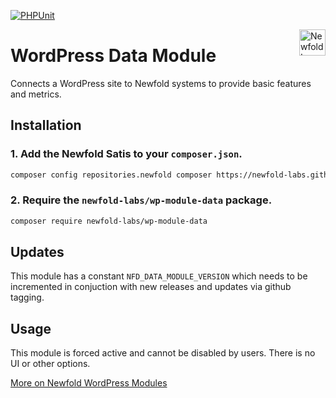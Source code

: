 [![PHPUnit ](https://newfold-labs.github.io/wp-module-data/phpunit/coverage.svg)](https://newfold-labs.github.io/wp-module-data/phpunit/html)

<a href="https://newfold.com/" target="_blank">
  <img src="https://newfold.com/content/experience-fragments/newfold/site-header/master/_jcr_content/root/header/logo.coreimg.svg/1621395071423/newfold-digital.svg" alt="Newfold Logo" title="Newfold Digital" align="right" height="42" />
</a>


# WordPress Data Module
 
Connects a WordPress site to Newfold systems to provide basic features and metrics.
 
 ## Installation
 
 ### 1. Add the Newfold Satis to your `composer.json`.
 
  ```bash
 composer config repositories.newfold composer https://newfold-labs.github.io/satis
 ```
 
 ### 2. Require the `newfold-labs/wp-module-data` package.
 
 ```bash
 composer require newfold-labs/wp-module-data
 ```
 
 ## Updates
 This module has a constant `NFD_DATA_MODULE_VERSION` which needs to be incremented in conjuction with new releases and updates via github tagging. 

 ## Usage
 
 This module is forced active and cannot be disabled by users. There is no UI or other options.
 
 [More on Newfold WordPress Modules](https://github.com/newfold-labs/wp-module-loader)

